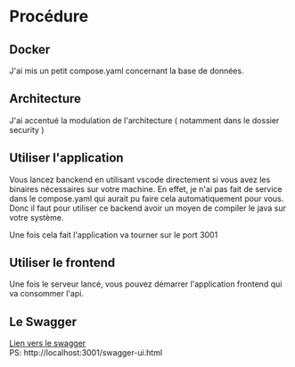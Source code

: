 # Procédure 

## Docker 

J'ai mis un petit compose.yaml concernant la base de données.

## Architecture 

J'ai accentué la modulation de l'architecture ( notamment dans le dossier security )

## Utiliser l'application

Vous lancez banckend en utilisant vscode directement si vous avez les binaires nécessaires sur votre machine. En effet, je n'ai pas fait de service dans le compose.yaml qui aurait pu faire cela automatiquement pour vous. Donc il faut pour utiliser ce backend avoir un moyen de compiler le java sur votre système. 

Une fois cela fait l'application va tourner sur le port 3001 

## Utiliser le frontend 

Une fois le serveur lancé, vous pouvez démarrer l'application frontend qui va consommer l'api.

## Le Swagger 

[Lien vers le swagger](http://localhost:3001/swagger-ui.html)
<br/>
PS: http://localhost:3001/swagger-ui.html